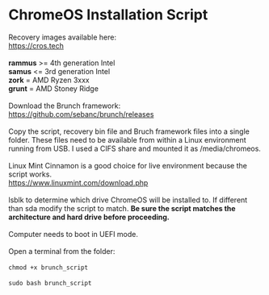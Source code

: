 # ChromeOS Installation Script
Recovery images available here:</br>
https://cros.tech</br></br>
**rammus** >= 4th generation Intel</br>
**samus** <= 3rd generation Intel</br>
**zork** = AMD Ryzen 3xxx</br>
**grunt** = AMD Stoney Ridge</br></br>
Download the Brunch framework:</br>
https://github.com/sebanc/brunch/releases</br></br>
Copy the script, recovery bin file and Bruch framework files into a single folder. These files need to be available from within a Linux environment running from USB. I used a CIFS share and mounted it as /media/chromeos.</br></br>
Linux Mint Cinnamon is a good choice for live environment because the script works.</br>
https://www.linuxmint.com/download.php</br></br>
lsblk to determine which drive ChromeOS will be installed to. If different than sda modify the script to match. **Be sure the script matches the architecture and hard drive before proceeding.**</br></br>
Computer needs to boot in UEFI mode.</br></br>
Open a terminal from the folder:</br></br>
```chmod +x brunch_script``` </br></br>
```sudo bash brunch_script```
